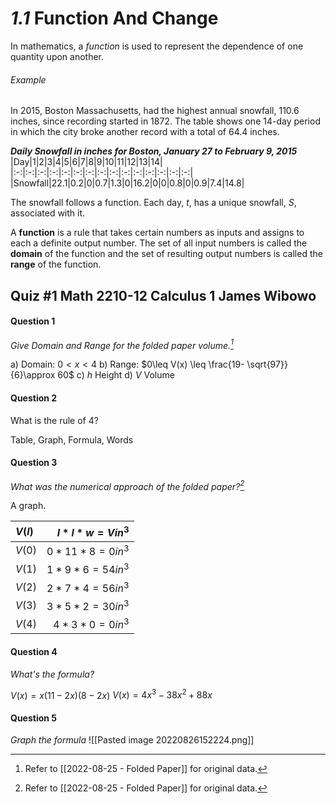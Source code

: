 # *1.1* Function And Change
In mathematics, a *function* is used to represent the dependence of one quantity upon another.

###### Example
In 2015, Boston Massachusetts, had the highest annual snowfall, 110.6 inches, since recording started in 1872. The table shows one 14-day period in which the city broke another record with a total of 64.4 inches.

___Daily Snowfall in inches for Boston, January 27 to February 9, 2015___
|Day|1|2|3|4|5|6|7|8|9|10|11|12|13|14|
|:-:|:-:|:-:|:-:|:-:|:-:|:-:|:-:|:-:|:-:|:-:|:-:|:-:|:-:|:-:|
|Snowfall|22.1|0.2|0|0.7|1.3|0|16.2|0|0|0.8|0|0.9|7.4|14.8|

The snowfall follows a function. Each day, $t$, has a unique snowfall, $S$, associated with it.

A __function__ is a rule that takes certain numbers as inputs and assigns to each a definite output number. The set of all input numbers is called the __domain__ of the function and the set of resulting output numbers is called the __range__ of the function.



## Quiz #1    Math 2210-12    Calculus 1    __James Wibowo__

#### Question 1
*Give Domain and Range for the folded paper volume.[^1]*

a) Domain: $0< x< 4$
b) Range: $0\leq V(x) \leq \frac{19- \sqrt{97}}{6}\approx 60$
c) $h$ Height
d) $V$ Volume

#### Question 2
What is the rule of 4?

Table, Graph, Formula, Words

#### Question 3
*What was the numerical approach of the folded paper?[^1]*

A graph.

|$V(l)$|$l*l*w=Vin^3$|
|:-|-:|
|$V(0)$|$0*11*8=0in^3$|
|$V(1)$|$1*9*6=54in^3$|
|$V(2)$|$2*7*4=56in^3$|
|$V(3)$|$3*5*2=30in^3$|
|$V(4)$|$4*3*0=0in^3$|

#### Question 4
*What's the formula?*

$V(x)=x(11-2x)(8-2x)$
$V(x)=4x^3-38x^2+88x$

#### Question 5
*Graph the formula*
![[Pasted image 20220826152224.png]]






[^1]: Refer to [[2022-08-25 - Folded Paper]] for original data.